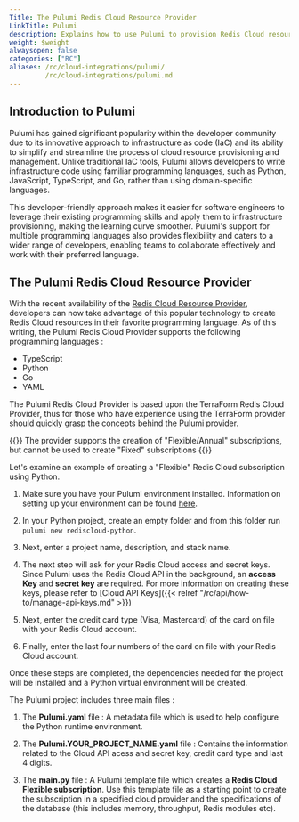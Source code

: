 ```yaml
---
Title: The Pulumi Redis Cloud Resource Provider
LinkTitle: Pulumi
description: Explains how to use Pulumi to provision Redis Cloud resources
weight: $weight
alwaysopen: false
categories: ["RC"]
aliases: /rc/cloud-integrations/pulumi/
         /rc/cloud-integrations/pulumi.md
---
```


## Introduction to Pulumi

Pulumi has gained significant popularity within the developer community due to its innovative approach to infrastructure as code (IaC) and its ability to simplify and streamline the process of cloud resource provisioning and management. Unlike traditional IaC tools, Pulumi allows developers to write infrastructure code using familiar programming languages, such as Python, JavaScript, TypeScript, and Go, rather than using domain-specific languages.

This developer-friendly approach makes it easier for software engineers to leverage their existing programming skills and apply them to infrastructure provisioning, making the learning curve smoother. Pulumi's support for multiple programming languages also provides flexibility and caters to a wider range of developers, enabling teams to collaborate effectively and work with their preferred language.

## The Pulumi Redis Cloud Resource Provider

With the recent availability of the [Redis Cloud Resource Provider](https://www.pulumi.com/registry/packages/rediscloud/), developers can now take advantage of this popular technology to create Redis Cloud resources in their favorite programming language. As of this writing, the Pulumi Redis Cloud Provider supports the following programming languages :

* TypeScript
* Python
* Go
* YAML

The Pulumi Redis Cloud Provider is based upon the TerraForm Redis Cloud Provider, thus for those who have experience using the TerraForm provider should quickly grasp the concepts behind the Pulumi provider.

{{<note>}}
The provider supports the creation of "Flexible/Annual" subscriptions, but cannot be used to create "Fixed" subscriptions
{{</note>}}

Let's examine an example of creating a "Flexible" Redis Cloud subscription using Python.

1.  Make sure you have your Pulumi environment installed. Information on setting up your environment can be found [here](https://www.pulumi.com/docs/install/).

1.  In your Python project, create an empty folder and from this folder run `pulumi new rediscloud-python`.

1.  Next, enter a project name, description, and stack name.

1.  The next step will ask for your Redis Cloud access and secret keys. Since Pulumi uses the Redis Cloud API in the background, an **access Key** and **secret key** are required. For more information on creating these keys, please refer to [Cloud API Keys]({{< relref "/rc/api/how-to/manage-api-keys.md" >}})

1.  Next, enter the credit card type (Visa, Mastercard) of the card on file with your Redis Cloud account.

1.  Finally, enter the last four numbers of the card on file with your Redis Cloud account.

Once these steps are completed, the dependencies needed for the project will be installed and a Python virtual environment will be created.

The Pulumi project includes three main files :

1.  The **Pulumi.yaml** file : A metadata file which is used to help configure the Python runtime environment.

1.  The **Pulumi.YOUR_PROJECT_NAME.yaml** file : Contains the information related to the Cloud API acess and secret key, credit card type and last 4 digits.

1.  The **__main__.py** file : A Pulumi template file which creates a **Redis Cloud Flexible subscription**. Use this template file as a starting point to create the subscription in a specified cloud provider and the specifications of the database (this includes memory, throughput, Redis modules etc).